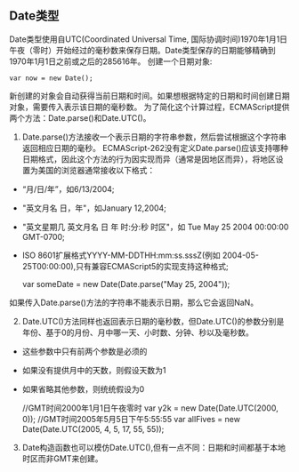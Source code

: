 ## Date类型
Date类型使用自UTC(Coordinated Universal Time, 国际协调时间)1970年1月1日午夜（零时）开始经过的毫秒数来保存日期。Date类型保存的日期能够精确到1970年1月1日之前或之后的285616年。
创建一个日期对象:

    var now = new Date();

新创建的对象会自动获得当前日期和时间。如果想根据特定的日期和时间创建日期对象，需要传入表示该日期的毫秒数。
为了简化这个计算过程，ECMAScript提供两个方法：Date.parse()和Date.UTC()。
1. Date.parse()方法接收一个表示日期的字符串参数，然后尝试根据这个字符串返回相应日期的毫秒。
ECMAScript-262没有定义Date.parse()应该支持哪种日期格式，因此这个方法的行为因实现而异（通常是因地区而异），将地区设置为美国的浏览器通常接收以下格式：
- “月/日/年”，如6/13/2004;
- "英文月名 日，年"，如January 12,2004;
- "英文星期几 英文月名 日 年 时:分:秒 时区"，如 Tue May 25 2004 00:00:00 GMT-0700;
- ISO 8601扩展格式YYYY-MM-DDTHH:mm:ss.sssZ(例如 2004-05-25T00:00:00),只有兼容ECMAScript5的实现支持这种格式;

   var someDate = new Date(Date.parse("May 25, 2004"));

如果传入Date.parse()方法的字符串不能表示日期，那么它会返回NaN。

2. Date.UTC()方法同样也返回表示日期的毫秒数，但Date.UTC()的参数分别是年份、基于0的月份、月中哪一天、小时数、分钟、秒以及毫秒数。
- 这些参数中只有前两个参数是必须的
- 如果没有提供月中的天数，则假设天数为1
- 如果省略其他参数，则统统假设为0

    //GMT时间2000年1月1日午夜零时
    var y2k = new Date(Date.UTC(2000, 0));
    //GMT时间2005年5月5日下午5:55:55
    var allFives = new Date(Date.UTC(2005, 4, 5, 17, 55, 55));

3. Date构造函数也可以模仿Date.UTC(),但有一点不同：日期和时间都基于本地时区而非GMT来创建。